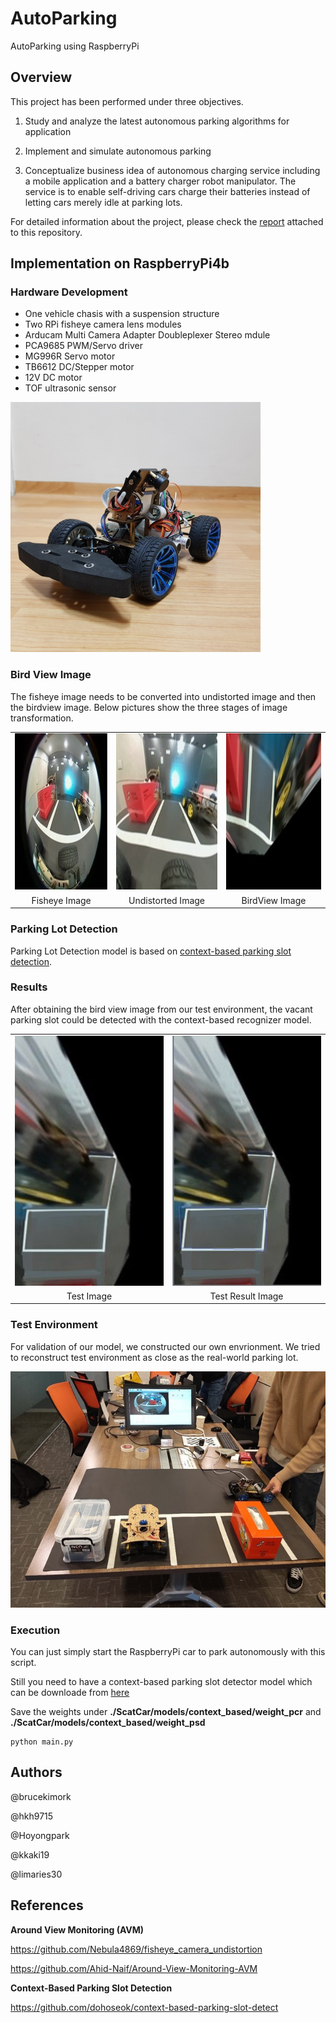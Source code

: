 # AutoParking

AutoParking using RaspberryPi

## Overview

This project has been performed under three objectives.

1) Study and analyze the latest autonomous parking algorithms for application

2) Implement and simulate autonomous parking

3) Conceptualize business idea of autonomous charging service including a mobile application and a battery charger robot manipulator. The service is to enable self-driving cars charge their batteries instead of letting cars merely idle at parking lots.



For detailed information about the project, please check the [report](./Report.pdf) attached to this repository.



## Implementation on RaspberryPi4b

### Hardware Development

- One vehicle chasis with a suspension structure
- Two RPi fisheye camera lens modules
- Arducam Multi Camera Adapter Doubleplexer Stereo mdule
- PCA9685 PWM/Servo driver
- MG996R Servo motor
- TB6612 DC/Stepper motor
- 12V DC motor
- TOF ultrasonic sensor

<img src="./imgs/hardware.jpg" alt="img" height="400px" />







### Bird View Image

 The fisheye image needs to be converted into undistorted image and then the birdview image. Below pictures show the three stages of image transformation.

<table>
    <tr><td> <img src="./imgs/fisheye.jpg" alt="img" width="250px" height="250px"  ></td>
    <td> <img src="./imgs/undistorted.jpg" alt="img" width="250px" height="250px" ></td>
        <td> <img src="./imgs/birdview.jpg" alt="img" width="250px" height="250px" ></td>
    </tr>
    <tr align="center">
    <td>Fisheye Image</td>
    <td>Undistorted Image</td>
    <td>BirdView Image</td>
    </tr>
</table>


### Parking Lot Detection

 Parking Lot Detection model is based on [context-based parking slot detection](https://github.com/dohoseok/context-based-parking-slot-detect). 

### Results

 After obtaining the bird view image from our test environment, the vacant parking slot could be detected with the context-based recognizer model.

<table>
      <tr align="center"><td> <img src="./imgs/test.jpg" alt="img" width="250px" height="400px"  ></td>
    <td> <img src="./imgs/test_result.jpg" alt="img" width="250px" height="400px" ></td>
    </tr>
    <tr align="center">
    <td>Test Image</td>
    <td>Test Result Image</td>
    </tr>
</table>






### Test Environment

  For validation of our model, we constructed our own envrionment. We tried to reconstruct test environment as close as the real-world parking lot. 



<img src="./imgs/environment.jpg" alt="img" style="zoom:100%;" />



### Execution

You can just simply start the RaspberryPi car to park autonomously with this script.

Still you need to have a context-based parking slot detector model which can be downloade from [here](https://github.com/dohoseok/context-based-parking-slot-detect)

Save the weights under **./ScatCar/models/context_based/weight_pcr** and **./ScatCar/models/context_based/weight_psd**



```
python main.py
```



## Authors

@brucekimork

@hkh9715

@Hoyongpark

@kkaki19

@limaries30



## References

**Around View Monitoring (AVM)**

https://github.com/Nebula4869/fisheye_camera_undistortion

https://github.com/Ahid-Naif/Around-View-Monitoring-AVM

**Context-Based Parking Slot Detection**

https://github.com/dohoseok/context-based-parking-slot-detect


